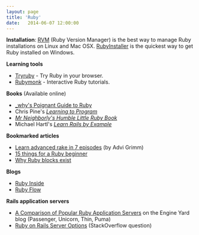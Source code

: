 ```yaml
---
layout: page
title: 'Ruby'
date:   2014-06-07 12:00:00
---
```


**Installation**: [RVM](https://rvm.io/rvm/install/) (Ruby Version Manager) is
the best way to manage Ruby installations on Linux and Mac OSX.
[RubyInstaller](http://rubyinstaller.org/) is the quickest way to get Ruby
installed on Windows.

**Learning tools**

* [Tryruby](http://tryruby.org/) - Try Ruby in your browser.
* [Rubymonk](http://rubymonk.org/) - Interactive Ruby tutorials.

**Books** (Available online)

* [_why's Poignant Guide to Ruby](http://mislav.uniqpath.com/poignant-guide/)
* Chris Pine's [_Learning to Program_](http://pine.fm/LearnToProgram/)
* [_Mr Neighborly's Humble Little Ruby Book_](http://humblelittlerubybook.com/)
* Michael Hartl's [_Learn Rails by Example_](http://ruby.railstutorial.org/ruby-on-rails-tutorial-book)

**Bookmarked articles**

* [Learn advanced rake in 7 episodes](http://devblog.avdi.org/2014/04/30/learn-advanced-rake-in-7-episodes/) (by Advi Grimm)
* [15 things for a Ruby beginner](http://www.jasimabasheer.com/posts/meta_introduction_to_ruby.html)
* [Why Ruby blocks exist](http://programming.oreilly.com/2014/02/why-ruby-blocks-exist.html)

**Blogs**

* [Ruby Inside](http://www.rubyinside.com/)
* [Ruby Flow](http://www.rubyflow.com/)

**Rails application servers**

* [A Comparison of Popular Ruby Application Servers](https://blog.engineyard.com/2014/ruby-app-server-arena-pt1)
  on the Engine Yard blog (Passenger, Unicorn, Thin, Puma)
* [Ruby on Rails Server Options](http://stackoverflow.com/questions/4113299/ruby-on-rails-server-options/4113570#4113570)
  (StackOverflow question)

